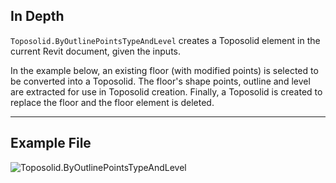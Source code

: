 ## In Depth
`Toposolid.ByOutlinePointsTypeAndLevel` creates a Toposolid element in the current Revit document, given the inputs.

In the example below, an existing floor (with modified points) is selected to be converted into a Toposolid. The floor's shape points, outline and level are extracted for use in Toposolid creation. Finally, a Toposolid is created to replace the floor and the floor element is deleted.
___
## Example File

![Toposolid.ByOutlinePointsTypeAndLevel](./Revit.Elements.Toposolid.ByOutlinePointsTypeAndLevel_img.jpg)